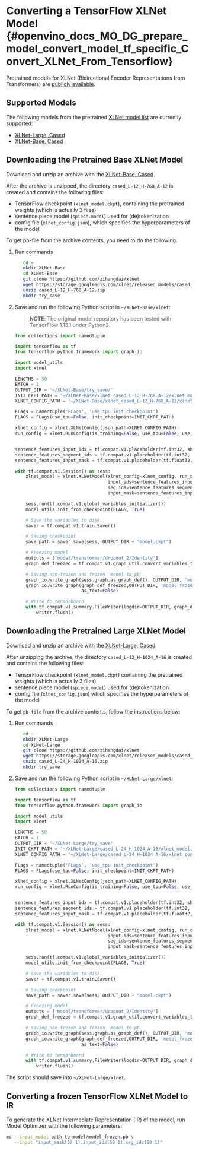 # Converting a TensorFlow XLNet Model {#openvino_docs_MO_DG_prepare_model_convert_model_tf_specific_Convert_XLNet_From_Tensorflow}

Pretrained models for XLNet (Bidirectional Encoder Representations from Transformers) are
[publicly available](https://github.com/zihangdai/xlnet).

## Supported Models

The following models from the pretrained [XLNet model list](https://github.com/zihangdai/xlnet#pre-trained-models) are currently supported:

* [XLNet-Large, Cased](https://storage.googleapis.com/xlnet/released_models/cased_L-24_H-1024_A-16.zip)
* [XLNet-Base, Cased](https://storage.googleapis.com/xlnet/released_models/cased_L-12_H-768_A-12.zip)

## Downloading the Pretrained Base XLNet Model

Download and unzip an archive with the [XLNet-Base, Cased](https://storage.googleapis.com/xlnet/released_models/cased_L-12_H-768_A-12.zip).

After the archive is unzipped, the directory `cased_L-12_H-768_A-12` is created and contains the following files:
* TensorFlow checkpoint (`xlnet_model.ckpt`), containing the pretrained weights (which is actually 3 files)
* sentence piece model (`spiece.model`) used for (de)tokenization
* config file (`xlnet_config.json`), which specifies the hyperparameters of the model

To get pb-file from the archive contents, you need to do the following.

1. Run commands

   ```sh
      cd ~
      mkdir XLNet-Base
      cd XLNet-Base
      git clone https://github.com/zihangdai/xlnet
      wget https://storage.googleapis.com/xlnet/released_models/cased_L-12_H-768_A-12.zip
      unzip cased_L-12_H-768_A-12.zip
      mkdir try_save
   ```



2. Save and run the following Python script in `~/XLNet-Base/xlnet`:

   > **NOTE**: The original model repository has been tested with TensorFlow 1.13.1 under Python2.

   ```python
   from collections import namedtuple
   
   import tensorflow as tf
   from tensorflow.python.framework import graph_io
   
   import model_utils
   import xlnet

   LENGTHS = 50
   BATCH = 1
   OUTPUT_DIR = '~/XLNet-Base/try_save/'
   INIT_CKPT_PATH = '~/XLNet-Base/xlnet_cased_L-12_H-768_A-12/xlnet_model.ckpt'
   XLNET_CONFIG_PATH = '~/XLNet-Base/xlnet_cased_L-12_H-768_A-12/xlnet_config.json'
   
   FLags = namedtuple('FLags', 'use_tpu init_checkpoint')
   FLAGS = FLags(use_tpu=False, init_checkpoint=INIT_CKPT_PATH)
   
   xlnet_config = xlnet.XLNetConfig(json_path=XLNET_CONFIG_PATH)
   run_config = xlnet.RunConfig(is_training=False, use_tpu=False, use_bfloat16=False, dropout=0.1, dropatt=0.1,)
   
   
   sentence_features_input_idx = tf.compat.v1.placeholder(tf.int32, shape=[LENGTHS, BATCH], name='input_ids')
   sentence_features_segment_ids = tf.compat.v1.placeholder(tf.int32, shape=[LENGTHS, BATCH], name='seg_ids')
   sentence_features_input_mask = tf.compat.v1.placeholder(tf.float32, shape=[LENGTHS, BATCH], name='input_mask')
   
   with tf.compat.v1.Session() as sess:
       xlnet_model = xlnet.XLNetModel(xlnet_config=xlnet_config, run_config=run_config,
                                      input_ids=sentence_features_input_idx,
                                      seg_ids=sentence_features_segment_ids,
                                      input_mask=sentence_features_input_mask)
   
       sess.run(tf.compat.v1.global_variables_initializer())
       model_utils.init_from_checkpoint(FLAGS, True)
   
       # Save the variables to disk.
       saver = tf.compat.v1.train.Saver()
   
       # Saving checkpoint
       save_path = saver.save(sess, OUTPUT_DIR + "model.ckpt")
   
       # Freezing model
       outputs = ['model/transformer/dropout_2/Identity']
       graph_def_freezed = tf.compat.v1.graph_util.convert_variables_to_constants(sess, sess.graph.as_graph_def(), outputs)
   
       # Saving non-frozen and frozen  model to pb
       graph_io.write_graph(sess.graph.as_graph_def(), OUTPUT_DIR, 'model.pb', as_text=False)
       graph_io.write_graph(graph_def_freezed,OUTPUT_DIR, 'model_frozen.pb',
                            as_text=False)
   
       # Write to tensorboard
       with tf.compat.v1.summary.FileWriter(logdir=OUTPUT_DIR, graph_def=graph_def_freezed) as writer:
           writer.flush()
   ```
   

## Downloading the Pretrained Large XLNet Model

Download and unzip an archive with the [XLNet-Large, Cased](https://storage.googleapis.com/xlnet/released_models/cased_L-24_H-1024_A-16.zip).

After unzipping the archive, the directory `cased_L-12_H-1024_A-16` is created and contains the following files:

* TensorFlow checkpoint (`xlnet_model.ckpt`) containing the pretrained weights (which is actually 3 files)
* sentence piece model (`spiece.model`) used for (de)tokenization
* config file (`xlnet_config.json`) which specifies the hyperparameters of the model

To get `pb-file` from the archive contents, follow the instructions below:

1. Run commands

   ```sh
      cd ~
      mkdir XLNet-Large
      cd XLNet-Large
      git clone https://github.com/zihangdai/xlnet
      wget https://storage.googleapis.com/xlnet/released_models/cased_L-24_H-1024_A-16.zip
      unzip cased_L-24_H-1024_A-16.zip
      mkdir try_save
   ```

2. Save and run the following Python script in `~/XLNet-Large/xlnet`:

   ```python
   from collections import namedtuple
   
   import tensorflow as tf
   from tensorflow.python.framework import graph_io
   
   import model_utils
   import xlnet
   
   LENGTHS = 50
   BATCH = 1
   OUTPUT_DIR = '~/XLNet-Large/try_save'
   INIT_CKPT_PATH = '~/XLNet-Large/cased_L-24_H-1024_A-16/xlnet_model.ckpt'
   XLNET_CONFIG_PATH = '~/XLNet-Large/cased_L-24_H-1024_A-16/xlnet_config.json'
   
   FLags = namedtuple('FLags', 'use_tpu init_checkpoint')
   FLAGS = FLags(use_tpu=False, init_checkpoint=INIT_CKPT_PATH)
   
   xlnet_config = xlnet.XLNetConfig(json_path=XLNET_CONFIG_PATH)
   run_config = xlnet.RunConfig(is_training=False, use_tpu=False, use_bfloat16=False, dropout=0.1, dropatt=0.1,)
   
   
   sentence_features_input_idx = tf.compat.v1.placeholder(tf.int32, shape=[LENGTHS, BATCH], name='input_ids')
   sentence_features_segment_ids = tf.compat.v1.placeholder(tf.int32, shape=[LENGTHS, BATCH], name='seg_ids')
   sentence_features_input_mask = tf.compat.v1.placeholder(tf.float32, shape=[LENGTHS, BATCH], name='input_mask')
   
   with tf.compat.v1.Session() as sess:
       xlnet_model = xlnet.XLNetModel(xlnet_config=xlnet_config, run_config=run_config,
                                      input_ids=sentence_features_input_idx,
                                      seg_ids=sentence_features_segment_ids,
                                      input_mask=sentence_features_input_mask)
   
       sess.run(tf.compat.v1.global_variables_initializer())
       model_utils.init_from_checkpoint(FLAGS, True)
   
       # Save the variables to disk.
       saver = tf.compat.v1.train.Saver()
   
       # Saving checkpoint
       save_path = saver.save(sess, OUTPUT_DIR + "model.ckpt")
   
       # Freezing model
       outputs = ['model/transformer/dropout_2/Identity']
       graph_def_freezed = tf.compat.v1.graph_util.convert_variables_to_constants(sess, sess.graph.as_graph_def(), outputs)
   
       # Saving non-frozen and frozen  model to pb
       graph_io.write_graph(sess.graph.as_graph_def(), OUTPUT_DIR, 'model.pb', as_text=False)
       graph_io.write_graph(graph_def_freezed,OUTPUT_DIR, 'model_frozen.pb',
                            as_text=False)
   
       # Write to tensorboard
       with tf.compat.v1.summary.FileWriter(logdir=OUTPUT_DIR, graph_def=graph_def_freezed) as writer:
           writer.flush()
   ```


The script should save into `~/XLNet-Large/xlnet`.

## Converting a frozen TensorFlow XLNet Model to IR

To generate the XLNet Intermediate Representation (IR) of the model, run Model Optimizer with the following parameters:

```sh
mo --input_model path-to-model/model_frozen.pb \
   --input "input_mask[50 1],input_ids[50 1],seg_ids[50 1]"
```

